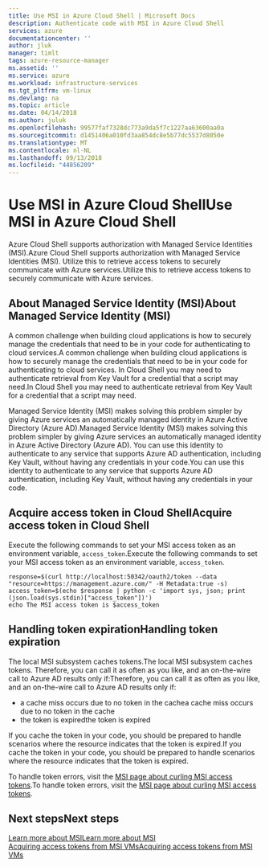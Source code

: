 ```yaml
---
title: Use MSI in Azure Cloud Shell | Microsoft Docs
description: Authenticate code with MSI in Azure Cloud Shell
services: azure
documentationcenter: ''
author: jluk
manager: timlt
tags: azure-resource-manager
ms.assetid: ''
ms.service: azure
ms.workload: infrastructure-services
ms.tgt_pltfrm: vm-linux
ms.devlang: na
ms.topic: article
ms.date: 04/14/2018
ms.author: juluk
ms.openlocfilehash: 99577faf7328dc773a9da5f7c1227aa63600aa0a
ms.sourcegitcommit: d1451406a010fd3aa854dc8e5b77dc5537d8050e
ms.translationtype: MT
ms.contentlocale: nl-NL
ms.lasthandoff: 09/13/2018
ms.locfileid: "44856209"
---
```

# <a name="use-msi-in-azure-cloud-shell"></a><span data-ttu-id="19028-103">Use MSI in Azure Cloud Shell</span><span class="sxs-lookup"><span data-stu-id="19028-103">Use MSI in Azure Cloud Shell</span></span>

<span data-ttu-id="19028-104">Azure Cloud Shell supports authorization with Managed Service Identities (MSI).</span><span class="sxs-lookup"><span data-stu-id="19028-104">Azure Cloud Shell supports authorization with Managed Service Identities (MSI).</span></span> <span data-ttu-id="19028-105">Utilize this to retrieve access tokens to securely communicate with Azure services.</span><span class="sxs-lookup"><span data-stu-id="19028-105">Utilize this to retrieve access tokens to securely communicate with Azure services.</span></span>

## <a name="about-managed-service-identity-msi"></a><span data-ttu-id="19028-106">About Managed Service Identity (MSI)</span><span class="sxs-lookup"><span data-stu-id="19028-106">About Managed Service Identity (MSI)</span></span>
<span data-ttu-id="19028-107">A common challenge when building cloud applications is how to securely manage the credentials that need to be in your code for authenticating to cloud services.</span><span class="sxs-lookup"><span data-stu-id="19028-107">A common challenge when building cloud applications is how to securely manage the credentials that need to be in your code for authenticating to cloud services.</span></span> <span data-ttu-id="19028-108">In Cloud Shell you may need to authenticate retrieval from Key Vault for a credential that a script may need.</span><span class="sxs-lookup"><span data-stu-id="19028-108">In Cloud Shell you may need to authenticate retrieval from Key Vault for a credential that a script may need.</span></span>

<span data-ttu-id="19028-109">Managed Service Identity (MSI) makes solving this problem simpler by giving Azure services an automatically managed identity in Azure Active Directory (Azure AD).</span><span class="sxs-lookup"><span data-stu-id="19028-109">Managed Service Identity (MSI) makes solving this problem simpler by giving Azure services an automatically managed identity in Azure Active Directory (Azure AD).</span></span> <span data-ttu-id="19028-110">You can use this identity to authenticate to any service that supports Azure AD authentication, including Key Vault, without having any credentials in your code.</span><span class="sxs-lookup"><span data-stu-id="19028-110">You can use this identity to authenticate to any service that supports Azure AD authentication, including Key Vault, without having any credentials in your code.</span></span>

## <a name="acquire-access-token-in-cloud-shell"></a><span data-ttu-id="19028-111">Acquire access token in Cloud Shell</span><span class="sxs-lookup"><span data-stu-id="19028-111">Acquire access token in Cloud Shell</span></span>

<span data-ttu-id="19028-112">Execute the following commands to set your MSI access token as an environment variable, `access_token`.</span><span class="sxs-lookup"><span data-stu-id="19028-112">Execute the following commands to set your MSI access token as an environment variable, `access_token`.</span></span>
```
response=$(curl http://localhost:50342/oauth2/token --data "resource=https://management.azure.com/" -H Metadata:true -s)
access_token=$(echo $response | python -c 'import sys, json; print (json.load(sys.stdin)["access_token"])')
echo The MSI access token is $access_token
```

## <a name="handling-token-expiration"></a><span data-ttu-id="19028-113">Handling token expiration</span><span class="sxs-lookup"><span data-stu-id="19028-113">Handling token expiration</span></span>

<span data-ttu-id="19028-114">The local MSI subsystem caches tokens.</span><span class="sxs-lookup"><span data-stu-id="19028-114">The local MSI subsystem caches tokens.</span></span> <span data-ttu-id="19028-115">Therefore, you can call it as often as you like, and an on-the-wire call to Azure AD results only if:</span><span class="sxs-lookup"><span data-stu-id="19028-115">Therefore, you can call it as often as you like, and an on-the-wire call to Azure AD results only if:</span></span>
- <span data-ttu-id="19028-116">a cache miss occurs due to no token in the cache</span><span class="sxs-lookup"><span data-stu-id="19028-116">a cache miss occurs due to no token in the cache</span></span>
- <span data-ttu-id="19028-117">the token is expired</span><span class="sxs-lookup"><span data-stu-id="19028-117">the token is expired</span></span>

<span data-ttu-id="19028-118">If you cache the token in your code, you should be prepared to handle scenarios where the resource indicates that the token is expired.</span><span class="sxs-lookup"><span data-stu-id="19028-118">If you cache the token in your code, you should be prepared to handle scenarios where the resource indicates that the token is expired.</span></span>

<span data-ttu-id="19028-119">To handle token errors, visit the [MSI page about curling MSI access tokens](https://docs.microsoft.com/azure/active-directory/managed-service-identity/how-to-use-vm-token#error-handling).</span><span class="sxs-lookup"><span data-stu-id="19028-119">To handle token errors, visit the [MSI page about curling MSI access tokens](https://docs.microsoft.com/azure/active-directory/managed-service-identity/how-to-use-vm-token#error-handling).</span></span>

## <a name="next-steps"></a><span data-ttu-id="19028-120">Next steps</span><span class="sxs-lookup"><span data-stu-id="19028-120">Next steps</span></span>
[<span data-ttu-id="19028-121">Learn more about MSI</span><span class="sxs-lookup"><span data-stu-id="19028-121">Learn more about MSI</span></span>](https://docs.microsoft.com/azure/active-directory/managed-service-identity/overview)  
[<span data-ttu-id="19028-122">Acquiring access tokens from MSI VMs</span><span class="sxs-lookup"><span data-stu-id="19028-122">Acquiring access tokens from MSI VMs</span></span>](https://docs.microsoft.com/azure/active-directory/managed-service-identity/how-to-use-vm-token)
